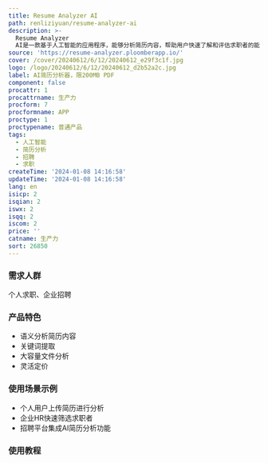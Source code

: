 ```yaml
---
title: Resume Analyzer AI
path: renliziyuan/resume-analyzer-ai
description: >-
  Resume Analyzer
  AI是一款基于人工智能的应用程序，能够分析简历内容，帮助用户快速了解和评估求职者的能力和潜力。通过对简历的语义分析和关键词提取，用户可以更加全面地了解求职者的工作经历、技能和教育背景。这款应用程序的优势在于快速、准确地分析大容量的简历文件，为招聘流程提供高效支持。定价灵活，适用于个人用户和企业用户。
source: 'https://resume-analyzer.ploomberapp.io/'
cover: /cover/20240612/6/12/20240612_e29f3c1f.jpg
logo: /logo/20240612/6/12/20240612_d2b52a2c.jpg
label: AI简历分析器，限200MB PDF
component: false
procattr: 1
procattrname: 生产力
procform: 7
procformname: APP
proctype: 1
proctypename: 普通产品
tags:
  - 人工智能
  - 简历分析
  - 招聘
  - 求职
createTime: '2024-01-08 14:16:58'
updateTime: '2024-01-08 14:16:58'
lang: en
isicp: 2
isqian: 2
iswx: 2
isqq: 2
iscom: 2
price: ''
catname: 生产力
sort: 26850
---
```




### 需求人群
个人求职、企业招聘

### 产品特色
- 语义分析简历内容
- 关键词提取
- 大容量文件分析
- 灵活定价

### 使用场景示例
- 个人用户上传简历进行分析
- 企业HR快速筛选求职者
- 招聘平台集成AI简历分析功能

### 使用教程


  
